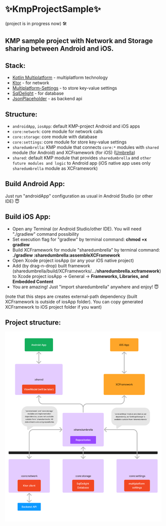 # ✨KmpProjectSample✨

(project is in progress now) 🛠️

## KMP sample project with **Network** and **Storage** sharing between Android and iOS.

## Stack:
- [Kotlin Multiplatform](https://kotlinlang.org/docs/multiplatform.html) - multiplatform technology
- [Ktor](https://ktor.io/) - for network
- [Multiplatform-Settings](https://github.com/russhwolf/multiplatform-settings) - to store key-value settings
- [SqlDelight](https://github.com/cashapp/sqldelight) - for database
- [JsonPlaceholder](https://jsonplaceholder.typicode.com) - as backend api

## Structure:
- `androidApp`, `iosApp`: default KMP-project Android and iOS apps
- `core:network`: core module for network calls
- `core:storage`: core module with database
- `core:settings`: core module for store key-value settings
- `sharedumbrella`: KMP module that connects `core:*` modules with `shared` module (for Android) and XCFramework (for iOS) ([Umbrella](https://www.jetbrains.com/help/kotlin-multiplatform-dev/multiplatform-project-configuration.html#several-shared-modules))
- `shared`: default KMP module that provides `sharedumbrella` and `other future modules and logic` to Android app (iOS native app uses only `sharedumbrella` module as XCFramework)

## Build Android App:
Just run "androidApp" configuration as usual in Android Studio (or other IDE) 😇

## Build iOS App:
- Open any Terminal (or Android Studio/other IDE). You will need "./gradlew" command possibility
- Set execution flag for "gradlew" by terminal command: **chmod +x gradlew**
- Build XCFramework for module "sharedumbrella" by terminal command: **./gradlew :sharedumbrella:assembleXCFramework**
- Open Xcode project iosApp (or any your iOS native project)
- Add (by drag-n-drop) built framework (sharedumbrella/build/XCFrameworks/.../**sharedumbrella.xcframework**) to Xcode project iosApp -> General -> **Frameworks, Libraries, and Embedded Content**
- You are amazing! Just "import sharedumbrella" anywhere and enjoy! 😇

(note that this steps are creates external-path dependency (built XCFramework is outside of iosApp folder). You can copy generated XCFramework to iOS project folder if you want)

## Project structure:
![picture](project_structure.png)